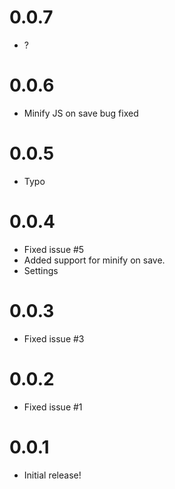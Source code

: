 # 0.0.7
* ?

# 0.0.6
* Minify JS on save bug fixed

# 0.0.5
* Typo

# 0.0.4
* Fixed issue #5
* Added support for minify on save.
* Settings

# 0.0.3
* Fixed issue #3

# 0.0.2
* Fixed issue #1

# 0.0.1
* Initial release!

